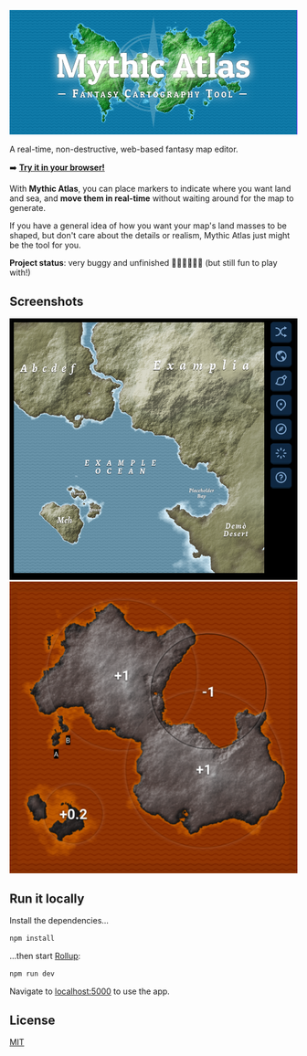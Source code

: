 ![Mythic Atlas](assets/screens/splash.png)

A real-time, non-destructive, web-based fantasy map editor.

:arrow_right: **[Try it in your browser!](https://www.mythicatlas.com)**

With **Mythic Atlas**, you can place markers to indicate where you want land
and sea, and **move them in real-time** without waiting around for the map to
generate.

If you have a general idea of how you want your map's land masses to be shaped,
but don't care about the details or realism, Mythic Atlas just might be the
tool for you.

**Project status**: very buggy and unfinished :bug::bug::hammer::triumph::bug::bug: (but still fun to play with!)

## Screenshots

![Screenshot of main interface editing an example map](assets/screens/labels.png)
![Screenshot of non-destructive topography editor](assets/screens/topo_volcanic.png)

## Run it locally

Install the dependencies...

```bash
npm install
```

...then start [Rollup](https://rollupjs.org):

```bash
npm run dev
```

Navigate to [localhost:5000](http://localhost:5000) to use the app.

## License

[MIT](LICENSE)
